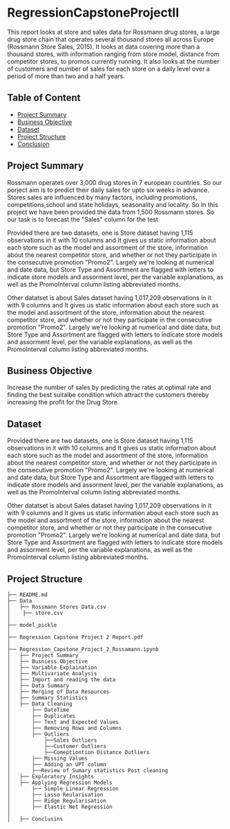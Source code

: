 # RegressionCapstoneProjectII
This report looks at store and sales data for Rossmann drug stores, a large drug store chain that operates several thousand stores all across Europe (Rossmann Store Sales, 2015). It looks at data covering more than a thousand stores, with information ranging from store model, distance from competitor stores, to promos currently running. It also looks at the number of customers and number of sales for each store on a daily level over a period of more than two and a half years.

## Table of Content
  * [Project Summary](#project-summary)
  * [Business Objective](#business-objective)
  * [Dataset](#dataset)
  * [Project Structure](#project-structure)
  * [Conclusion](#conclusion)

## Project Summary
Rossmann operates over 3,000 drug stores in 7 european countries. So our porject aim is to predict their daily sales for upto six weeks in advance. Stores sales are influenced by many factors, including promotions, competitions,school and state holidays, seasonality and locality. So In this project we have been provided the data from 1,500 Rossmann stores. So our task is to forecast the "Sales" column for the test

Provided there are two datasets, one is Store dataset having 1,115 observations in it with 10 columns and It gives us static information about each store such as the model and assortment of the store, information about the nearest competitor store, and whether or not they participate in the consecutive promotion "Promo2". Largely we're looking at numerical and date data, but Store Type and Assortment are flagged with letters to indicate store models and assorment level, per the variable explanations, as well as the PromoInterval column listing abbreviated months.

Other datatset is about Sales dataset having 1,017,209 observations in it with 9 columns and It gives us static information about each store such as the model and assortment of the store, information about the nearest competitor store, and whether or not they participate in the consecutive promotion "Promo2". Largely we're looking at numerical and date data, but Store Type and Assortment are flagged with letters to indicate store models and assorment level, per the variable explanations, as well as the PromoInterval column listing abbreviated months.

## Business Objective
Increase the number of sales by predicting the rates at optimal rate and finding the best suitalbe condition which attract the customers thereby increasing the profit for the Drug Store.

## Dataset
Provided there are two datasets, one is Store dataset having 1,115 observations in it with 10 columns and It gives us static information about each store such as the model and assortment of the store, information about the nearest competitor store, and whether or not they participate in the consecutive promotion "Promo2". Largely we're looking at numerical and date data, but Store Type and Assortment are flagged with letters to indicate store models and assorment level, per the variable explanations, as well as the PromoInterval column listing abbreviated months.

Other datatset is about Sales dataset having 1,017,209 observations in it with 9 columns and It gives us static information about each store such as the model and assortment of the store, information about the nearest competitor store, and whether or not they participate in the consecutive promotion "Promo2". Largely we're looking at numerical and date data, but Store Type and Assortment are flagged with letters to indicate store models and assorment level, per the variable explanations, as well as the PromoInterval column listing abbreviated months.

## Project Structure
```
├── README.md
├── Data 
│   ├── Rossmann Stores Data.csv
│    ├── store.csv
│
├── model_pickle
│    
├── Regression Capstone Project 2 Report.pdf
│
├── Regression_Capstone_Project_2_Rossamann.ipynb
│   ├── Project Summary
│   ├── Busniess Objective
│   ├── Variable Explaination
│   ├── Multivariate Analysis
│   ├── Import and reading the data
│   ├── Data Summary
│   ├── Merging of Data Resources
│   ├── Summary Statistics
│   ├── Data Cleaning
│       ├── DateTime
│       ├── Duplicates
│       ├── Text and Expected Values
│       ├── Removing Rows and Columns
│       ├── Outliers
│           ├──Sales Outliers
│           ├──Customer Outliers
│           ├──Comeptiontion Distance Outliers
│       ├── Missing Values
│       ├── Adding an UPT column
│       ├──Review of Sumary statistics Post cleaning
│   ├── Exploratory Insights
│   ├── Applying Regression Models
│       ├── Simple Linear Regression
│       ├── Lasso Reularisation
│       ├── Ridge Regularisation
│       ├── Elastic Net Regression
│   
│   ├── Conclusins


```



